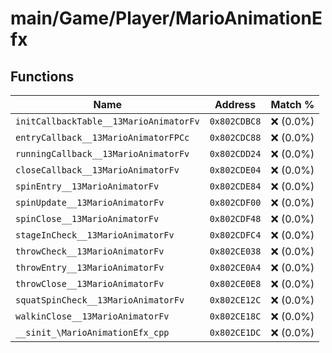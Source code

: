 # main/Game/Player/MarioAnimationEfx

## Functions

| Name | Address | Match % |
|------|---------|---------|
| `initCallbackTable__13MarioAnimatorFv` | `0x802CDBC8` | :x: (0.0%) |
| `entryCallback__13MarioAnimatorFPCc` | `0x802CDC88` | :x: (0.0%) |
| `runningCallback__13MarioAnimatorFv` | `0x802CDD24` | :x: (0.0%) |
| `closeCallback__13MarioAnimatorFv` | `0x802CDE04` | :x: (0.0%) |
| `spinEntry__13MarioAnimatorFv` | `0x802CDE84` | :x: (0.0%) |
| `spinUpdate__13MarioAnimatorFv` | `0x802CDF00` | :x: (0.0%) |
| `spinClose__13MarioAnimatorFv` | `0x802CDF48` | :x: (0.0%) |
| `stageInCheck__13MarioAnimatorFv` | `0x802CDFC4` | :x: (0.0%) |
| `throwCheck__13MarioAnimatorFv` | `0x802CE038` | :x: (0.0%) |
| `throwEntry__13MarioAnimatorFv` | `0x802CE0A4` | :x: (0.0%) |
| `throwClose__13MarioAnimatorFv` | `0x802CE0E8` | :x: (0.0%) |
| `squatSpinCheck__13MarioAnimatorFv` | `0x802CE12C` | :x: (0.0%) |
| `walkinClose__13MarioAnimatorFv` | `0x802CE18C` | :x: (0.0%) |
| `__sinit_\MarioAnimationEfx_cpp` | `0x802CE1DC` | :x: (0.0%) |